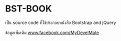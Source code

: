 # BST-BOOK
เป็น source code ที่ใช้ประกอบหนังสือ Bootstrap and jQuery 

ข้อมูลเพิ่มเติม www.facebook.com/MyDevelMate
